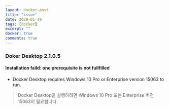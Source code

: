 ```yaml
---
layout: docker-post
title: "issue"
date: 2020-01-19
tags: [docker]
excerpt: ""
docker: true
comments: true
---
```


### Doker Desktop 2.1.0.5
#### Installation faild: one prerequisite is not fullfilled
 - Docker Desktop requires Windows 10 Pro or Enterprise version 15063 to run.  
 > Docker Desktop을 실행하려면 Windows 10 Pro 또는 Enterprise 버전 15063이 필요합니다.  
